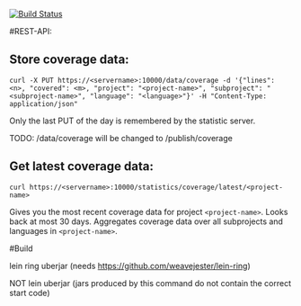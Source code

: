 [![Build Status](https://travis-ci.org/freiheit-com/fdc-test-statistics.svg?branch=master)](https://travis-ci.org/freiheit-com/fdc-test-statistics)

#REST-API:

## Store coverage data:

    curl -X PUT https://<servername>:10000/data/coverage -d '{"lines": <n>, "covered": <m>, "project": "<project-name>", "subproject": "<subproject-name>", "language": "<language>"}' -H "Content-Type: application/json"

Only the last PUT of the day is remembered by the statistic server.

TODO: /data/coverage will be changed to /publish/coverage

## Get latest coverage data:
    
    curl https://<servername>:10000/statistics/coverage/latest/<project-name>

Gives you the most recent coverage data for project `<project-name>`. Looks back at most 30 days.
Aggregates coverage data over all subprojects and languages in `<project-name>`.


#Build

lein ring uberjar (needs https://github.com/weavejester/lein-ring)

NOT lein uberjar (jars produced by this command do not contain the correct start code)
